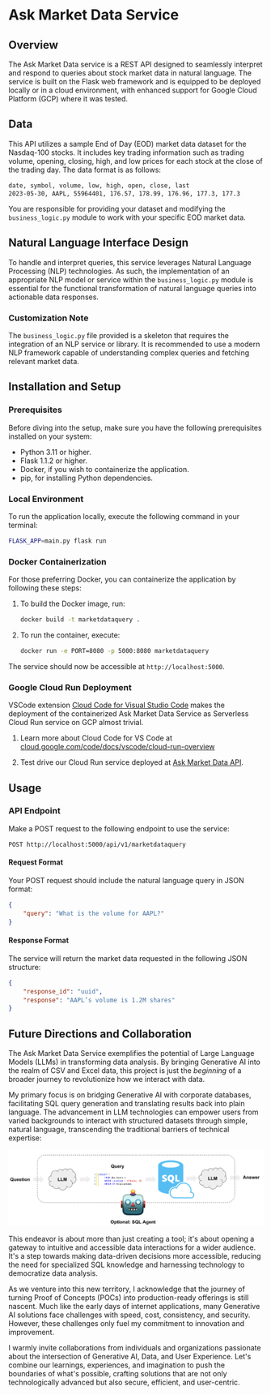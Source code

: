 # Ask Market Data Service

## Overview

The Ask Market Data service is a REST API designed to seamlessly interpret and respond to queries about stock market data in natural language. The service is built on the Flask web framework and is equipped to be deployed locally or in a cloud environment, with enhanced support for Google Cloud Platform (GCP) where it was tested.

## Data

This API utilizes a sample End of Day (EOD) market data dataset for the Nasdaq-100 stocks. It includes key trading information such as trading volume, opening, closing, high, and low prices for each stock at the close of the trading day. The data format is as follows:

```text
date, symbol, volume, low, high, open, close, last
2023-05-30, AAPL, 55964401, 176.57, 178.99, 176.96, 177.3, 177.3
```

You are responsible for providing your dataset and modifying the `business_logic.py` module to work with your specific EOD market data.

## Natural Language Interface Design

To handle and interpret queries, this service leverages Natural Language Processing (NLP) technologies. As such, the implementation of an appropriate NLP model or service within the `business_logic.py` module is essential for the functional transformation of natural language queries into actionable data responses.

### Customization Note

The `business_logic.py` file provided is a skeleton that requires the integration of an NLP service or library. It is recommended to use a modern NLP framework capable of understanding complex queries and fetching relevant market data.

## Installation and Setup

### Prerequisites

Before diving into the setup, make sure you have the following prerequisites installed on your system:

- Python 3.11 or higher.
- Flask 1.1.2 or higher.
- Docker, if you wish to containerize the application.
- pip, for installing Python dependencies.

### Local Environment

To run the application locally, execute the following command in your terminal:

```bash
FLASK_APP=main.py flask run
```

### Docker Containerization

For those preferring Docker, you can containerize the application by following these steps:

1. To build the Docker image, run:

    ```bash
    docker build -t marketdataquery .
    ```

2. To run the container, execute:

    ```bash
    docker run -e PORT=8080 -p 5000:8080 marketdataquery
    ```

The service should now be accessible at `http://localhost:5000`.

### Google Cloud Run Deployment

VSCode extension [Cloud Code for Visual Studio Code](https://marketplace.visualstudio.com/items?itemName=GoogleCloudTools.cloudcode) makes the deployment of the containerized Ask Market Data Service as Serverless Cloud Run service on GCP almost trivial.

1. Learn more about Cloud Code for VS Code at [cloud.google.com/code/docs/vscode/cloud-run-overview](https://cloud.google.com/code/docs/vscode/cloud-run-overview)

2. Test drive our Cloud Run service deployed at [Ask Market Data API](https://ask-market-data-api-4e6gjgrfea-uc.a.run.app).

## Usage

### API Endpoint

Make a POST request to the following endpoint to use the service:

```text
POST http://localhost:5000/api/v1/marketdataquery
```

#### Request Format

Your POST request should include the natural language query in JSON format:

```json
{
    "query": "What is the volume for AAPL?"
}
```

#### Response Format

The service will return the market data requested in the following JSON structure:

```json
{
    "response_id": "uuid",
    "response": "AAPL’s volume is 1.2M shares"
}
```

## Future Directions and Collaboration

The Ask Market Data Service exemplifies the potential of Large Language Models (LLMs) in transforming data analysis. By bringing Generative AI into the realm of CSV and Excel data, this project is just the *beginning* of a broader journey to revolutionize how we interact with data.

My primary focus is on bridging Generative AI with corporate databases, facilitating SQL query generation and translating results back into plain language. The advancement in LLM technologies can empower users from varied backgrounds to interact with structured datasets through simple, natural language, transcending the traditional barriers of technical expertise:

[![Langchain SQL Agent](assets/sql_usecase.png)](https://python.langchain.com/docs/integrations/toolkits/sql_database)

This endeavor is about more than just creating a tool; it's about opening a gateway to intuitive and accessible data interactions for a wider audience. It's a step towards making data-driven decisions more accessible, reducing the need for specialized SQL knowledge and harnessing technology to democratize data analysis.

As we venture into this new territory, I acknowledge that the journey of turning Proof of Concepts (POCs) into production-ready offerings is still nascent. Much like the early days of internet applications, many Generative AI solutions face challenges with speed, cost, consistency, and security. However, these challenges only fuel my commitment to innovation and improvement.

I warmly invite collaborations from individuals and organizations passionate about the intersection of Generative AI, Data, and User Experience. Let's combine our learnings, experiences, and imagination to push the boundaries of what's possible, crafting solutions that are not only technologically advanced but also secure, efficient, and user-centric.
